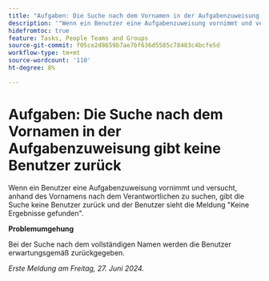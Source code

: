 ```yaml
---
title: "Aufgaben: Die Suche nach dem Vornamen in der Aufgabenzuweisung gibt keine Benutzer zurück."
description: '"Wenn ein Benutzer eine Aufgabenzuweisung vornimmt und versucht, nach dem Vornamen nach dem Verantwortlichen zu suchen, gibt die Suche keine Benutzer zurück und der Benutzer sieht die Meldung Keine Ergebnisse gefunden. Eine Problemumgehung ist verfügbar.“'
hidefromtoc: true
feature: Tasks, People Teams and Groups
source-git-commit: f05ce2d8659b7ae7bf636d5585c78483c4bcfe5d
workflow-type: tm+mt
source-wordcount: '110'
ht-degree: 8%

---
```



# Aufgaben: Die Suche nach dem Vornamen in der Aufgabenzuweisung gibt keine Benutzer zurück

Wenn ein Benutzer eine Aufgabenzuweisung vornimmt und versucht, anhand des Vornamens nach dem Verantwortlichen zu suchen, gibt die Suche keine Benutzer zurück und der Benutzer sieht die Meldung &quot;Keine Ergebnisse gefunden&quot;.

**Problemumgehung**

Bei der Suche nach dem vollständigen Namen werden die Benutzer erwartungsgemäß zurückgegeben.

_Erste Meldung am Freitag, 27. Juni 2024._
